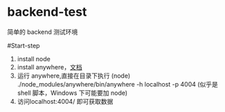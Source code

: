 backend-test
============

简单的 backend 测试环境

#Start-step

1. install node 
2. install anywhere，[文档](https://www.npmjs.org/package/anywhere)
3. 运行 anywhere,直接在目录下执行 (node) ./node_modules/anywhere/bin/anywhere -h localhost -p 4004 (似乎是shell 脚本，Windows 下可能要加 node)
4. 访问localhost:4004/ 即可获取数据